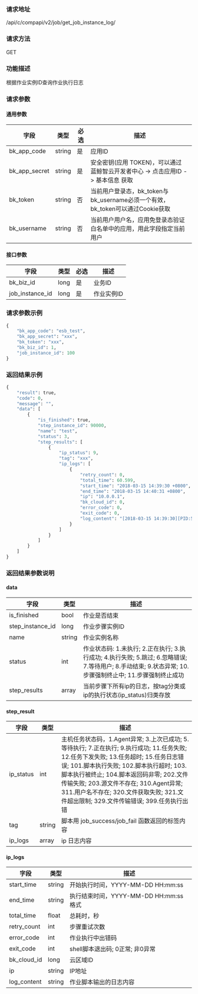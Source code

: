 
### 请求地址

/api/c/compapi/v2/job/get_job_instance_log/



### 请求方法

GET


### 功能描述

根据作业实例ID查询作业执行日志

### 请求参数


#### 通用参数

| 字段 | 类型 | 必选 |  描述 |
|-----------|------------|--------|------------|
| bk_app_code  |  string    | 是 | 应用ID     |
| bk_app_secret|  string    | 是 | 安全密钥(应用 TOKEN)，可以通过 蓝鲸智云开发者中心 -&gt; 点击应用ID -&gt; 基本信息 获取 |
| bk_token     |  string    | 否 | 当前用户登录态，bk_token与bk_username必须一个有效，bk_token可以通过Cookie获取 |
| bk_username  |  string    | 否 | 当前用户用户名，应用免登录态验证白名单中的应用，用此字段指定当前用户 |

#### 接口参数

| 字段      |  类型      | 必选   |  描述      |
|-----------|------------|--------|------------|
| bk_biz_id       |  long    | 是     | 业务ID |
| job_instance_id |  long    | 是     | 作业实例ID |

### 请求参数示例

```python
{
    "bk_app_code": "esb_test",
    "bk_app_secret": "xxx",
    "bk_token": "xxx",
    "bk_biz_id": 1,
    "job_instance_id": 100
}
```

### 返回结果示例

```python
{
    "result": true,
    "code": 0,
    "message": "",
    "data": [
        {
            "is_finished": true,
            "step_instance_id": 90000,
            "name": "test",
            "status": 3,
            "step_results": [
                {
                    "ip_status": 9,
                    "tag": "xxx",
                    "ip_logs": [
                        {
                            "retry_count": 0,
                            "total_time": 60.599,
                            "start_time": "2018-03-15 14:39:30 +0800",
                            "end_time": "2018-03-15 14:40:31 +0800",
                            "ip": "10.0.0.1",
                            "bk_cloud_id": 0,
                            "error_code": 0,
                            "exit_code": 0,
                            "log_content": "[2018-03-15 14:39:30][PID:56875] job_start\n"
                        }
                    ]
                }
            ]
        }
    ]
}
```
### 返回结果参数说明

#### data

| 字段      | 类型      | 描述      |
|-----------|-----------|-----------|
| is_finished      | bool      | 作业是否结束 |
| step_instance_id | long       | 作业步骤实例ID |
| name             | string    | 作业实例名称 |
| status           | int       | 作业状态码: 1.未执行; 2.正在执行; 3.执行成功; 4.执行失败; 5.跳过; 6.忽略错误; 7.等待用户; 8.手动结束; 9.状态异常; 10.步骤强制终止中; 11.步骤强制终止成功 |
| step_results     | array     | 当前步骤下所有ip的日志，按tag分类或ip的执行状态(ip_status)归类存放 |

#### step_result

| 字段      | 类型      | 描述      |
|-----------|-----------|-----------|
| ip_status      | int      | 主机任务状态码，1.Agent异常; 3.上次已成功; 5.等待执行; 7.正在执行; 9.执行成功; 11.任务失败; 12.任务下发失败; 13.任务超时; 15.任务日志错误; 101.脚本执行失败; 102.脚本执行超时; 103.脚本执行被终止; 104.脚本返回码非零; 202.文件传输失败; 203.源文件不存在; 310.Agent异常; 311.用户名不存在; 320.文件获取失败; 321.文件超出限制; 329.文件传输错误; 399.任务执行出错 |
| tag            | string   | 脚本用 job_success/job_fail 函数返回的标签内容 |
| ip_logs        | array    | ip 日志内容 |

#### ip_logs

| 字段      | 类型      | 描述      |
|-----------|-----------|-----------|
| start_time    | string      | 开始执行时间，YYYY-MM-DD HH:mm:ss |
| end_time      | string      | 执行结束时间，YYYY-MM-DD HH:mm:ss格式 |
| total_time    | float       | 总耗时，秒 |
| retry_count   | int         | 步骤重试次数 |
| error_code    | int         | 作业执行中出错码 |
| exit_code     | int         | shell脚本退出码; 0正常; 非0异常 |
| bk_cloud_id   | long         | 云区域ID |
| ip            | string      | IP地址 |
| log_content   | string      | 作业脚本输出的日志内容 |